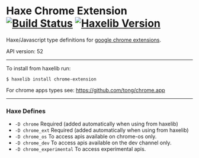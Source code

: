 
# Haxe Chrome Extension [![Build Status](https://travis-ci.org/tong/chrome.extension.svg?branch=master)](https://travis-ci.org/tong/chrome.extension) [![Haxelib Version](https://img.shields.io/github/tag/tong/chrome.extension.svg?style=flat&label=haxelib)](http://lib.haxe.org/p/chrome.extension.svg)


Haxe/Javascript type definitions for [google chrome extensions](https://developer.chrome.com/extensions/api_index).

API version: 52

---

To install from haxelib run:
```
$ haxelib install chrome-extension
```

For chrome apps types see: https://github.com/tong/chrome.app

---

### Haxe Defines

* `-D chrome`  Required (added automatically when using from haxelib)
* `-D chrome_ext`  Required (added automatically when using from haxelib)
* `-D chrome_os`  To access apis available on chrome-os only.
* `-D chrome_dev`  To access apis available on the dev channel only.
* `-D chrome_experimental`  To access experimental apis.
